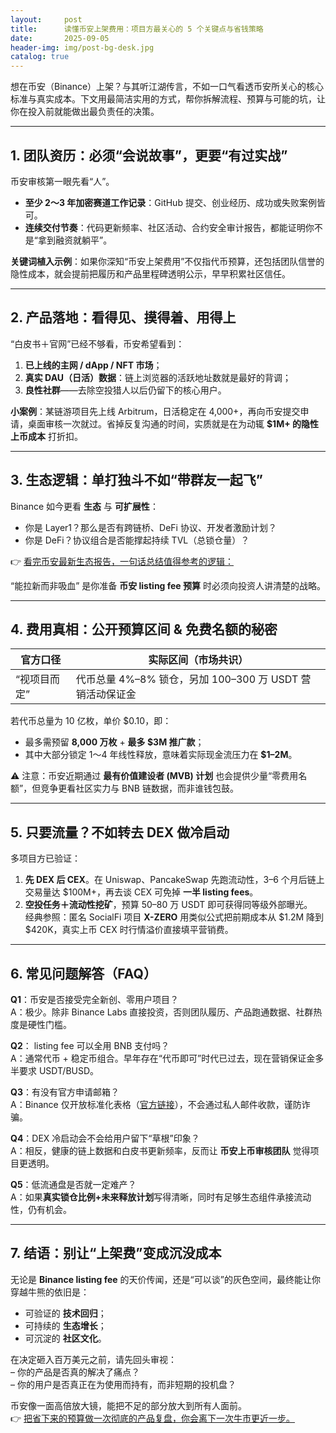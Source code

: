 ```yaml
---
layout:     post
title:      读懂币安上架费用：项目方最关心的 5 个关键点与省钱策略
date:       2025-09-05
header-img: img/post-bg-desk.jpg
catalog: true
---
```


想在币安（Binance）上架？与其听江湖传言，不如一口气看透币安所关心的核心标准与真实成本。下文用最简洁实用的方式，帮你拆解流程、预算与可能的坑，让你在投入前就能做出最负责任的决策。

---

## 1. 团队资历：必须“会说故事”，更要“有过实战”

币安审核第一眼先看“人”。  
- **至少 2～3 年加密赛道工作记录**：GitHub 提交、创业经历、成功或失败案例皆可。  
- **连续交付节奏**：代码更新频率、社区活动、合约安全审计报告，都能证明你不是“拿到融资就躺平”。  

**关键词植入示例**：如果你深知“币安上架费用”不仅指代币预算，还包括团队信誉的隐性成本，就会提前把履历和产品里程碑透明公示，早早积累社区信任。

---

## 2. 产品落地：看得见、摸得着、用得上

“白皮书＋官网”已经不够看，币安希望看到：  
1. **已上线的主网 / dApp / NFT 市场**；  
2. **真实 DAU（日活）数据**：链上浏览器的活跃地址数就是最好的背调；  
3. **良性社群**——去除空投猎人以后仍留下的核心用户。  

**小案例**：某链游项目先上线 Arbitrum，日活稳定在 4,000+，再向币安提交申请，桌面审核一次就过。省掉反复沟通的时间，实质就是在为动辄 **$1M+ 的隐性上币成本** 打折扣。

---

## 3. 生态逻辑：单打独斗不如“带群友一起飞”

Binance 如今更看 **生态** 与 **可扩展性**：  
- 你是 Layer1？那么是否有跨链桥、DeFi 协议、开发者激励计划？  
- 你是 DeFi？协议组合是否能撑起持续 TVL（总锁仓量）？  

👉 [看完币安最新生态报告，一句话总结值得参考的逻辑：](https://okxdog.com/)  

“能拉新而非吸血” 是你准备 **币安 listing fee 预算** 时必须向投资人讲清楚的战略。

---

## 4. 费用真相：公开预算区间 & 免费名额的秘密

| 官方口径 | 实际区间（市场共识） |
|---------|------------------|
| “视项目而定” | 代币总量 4%–8% 锁仓，另加 100–300 万 USDT 营销活动保证金 |

若代币总量为 10 亿枚，单价 $0.10，即：  
- 最多需预留 **8,000 万枚** + **最多 $3M 推广款**；  
- 其中大部分锁定 1～4 年线性释放，意味着实际现金流压力在 **$1–2M**。  

⚠️ 注意：币安近期通过 **最有价值建设者 (MVB) 计划** 也会提供少量“零费用名额”，但竞争更看社区实力与 BNB 链数据，而非谁钱包鼓。

---

## 5. 只要流量？不如转去 DEX 做冷启动

多项目方已验证：  
1. **先 DEX 后 CEX**。在 Uniswap、PancakeSwap 先跑流动性，3–6 个月后链上交易量达 $100M+，再去谈 CEX 可免掉 **一半 listing fees**。  
2. **空投任务＋流动性挖矿**，预算 50–80 万 USDT 即可获得同等级外部曝光。  
经典参照：匿名 SocialFi 项目 **X-ZERO** 用类似公式把前期成本从 $1.2M 降到 $420K，真实上币 CEX 时行情溢价直接填平营销费。

---

## 6. 常见问题解答（FAQ）

**Q1**：币安是否接受完全新创、零用户项目？  
A：极少。除非 Binance Labs 直接投资，否则团队履历、产品跑通数据、社群热度是硬性门槛。

**Q2**： listing fee 可以全用 BNB 支付吗？  
A：通常代币 + 稳定币组合。早年存在“代币即可”时代已过去，现在营销保证金多半要求 USDT/BUSD。

**Q3**：有没有官方申请邮箱？  
A：Binance 仅开放标准化表格（[官方链接](https://www.binance.com/en/listing)），不会通过私人邮件收款，谨防诈骗。

**Q4**：DEX 冷启动会不会给用户留下“草根”印象？  
A：相反，健康的链上数据和白皮书更新频率，反而让 **币安上币审核团队** 觉得项目更透明。

**Q5**：低流通盘是否就一定难产？  
A：如果**真实锁仓比例+未来释放计划**写得清晰，同时有足够生态组件承接流动性，仍有机会。

---

## 7. 结语：别让“上架费”变成沉没成本

无论是 **Binance listing fee** 的天价传闻，还是“可以谈”的灰色空间，最终能让你穿越牛熊的依旧是：  
- 可验证的 **技术回归**；  
- 可持续的 **生态增长**；  
- 可沉淀的 **社区文化**。  

在决定砸入百万美元之前，请先回头审视：  
– 你的产品是否真的解决了痛点？  
– 你的用户是否真正在为使用而持有，而非短期的投机盘？

币安像一面高倍放大镜，能把不足的部分放大到所有人面前。  
👉 [把省下来的预算做一次彻底的产品复盘，你会离下一次牛市更近一步。](https://okxdog.com/)